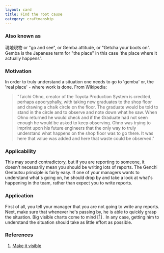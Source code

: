 ```yaml
---
layout: card
title: Find the root cause
category: craftmanship
---
```


### Also known as

現地現物 or "go and see", or Gemba attitude, or "Getcha your boots on". Gemba is the Japanese term for "the place" in this case 'the place where it actually happens'.

### Motivation

In order to truly understand a situation one needs to go to 'gemba' or, the 'real place' - where work is done. From Wikipedia:

> "Taichi Ohno, creator of the Toyota Production System is credited, perhaps apocryphally, with taking new graduates to the shop floor and drawing a chalk circle on the floor. The graduate would be told to stand in the circle and to observe and note down what he saw. When Ohno returned he would check and if the Graduate had not seen enough he would be asked to keep observing. Ohno was trying to imprint upon his future engineers that the only way to truly understand what happens on the shop floor was to go there. It was here that value was added and here that waste could be observed."

### Applicability

This may sound contradictory, but if you are reporting to someone, it doesn't necessarily mean you should be writing lots of reports. The Genchi Genbutsu principle is fairly easy. If one of your managers wants to understand what's going on, he should drop by and take a look at what's happening in the team, rather than expect you to write reports.

### Application

First of all, you tell your manager that you are not going to write any reports. Next, make sure that whenever he's passing by, he is able to quickly grasp the situation. Big visible charts come to mind [1] . In any case, getting him to understand the situation should take as little effort as possible.

### References

1. [Make it visible](make-it-visible)

